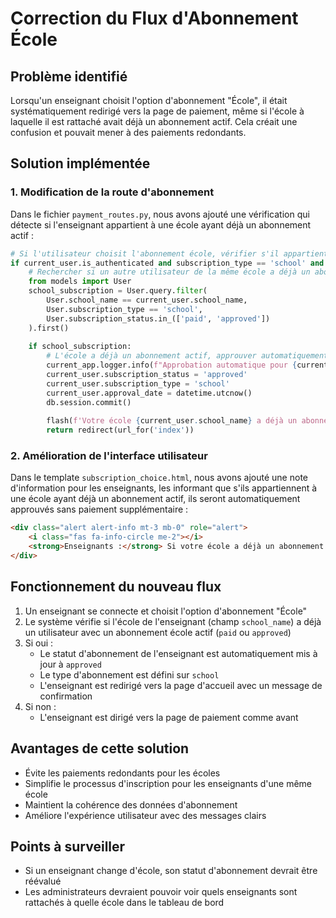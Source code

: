 # Correction du Flux d'Abonnement École

## Problème identifié
Lorsqu'un enseignant choisit l'option d'abonnement "École", il était systématiquement redirigé vers la page de paiement, même si l'école à laquelle il est rattaché avait déjà un abonnement actif. Cela créait une confusion et pouvait mener à des paiements redondants.

## Solution implémentée

### 1. Modification de la route d'abonnement
Dans le fichier `payment_routes.py`, nous avons ajouté une vérification qui détecte si l'enseignant appartient à une école ayant déjà un abonnement actif :

```python
# Si l'utilisateur choisit l'abonnement école, vérifier s'il appartient déjà à une école qui a payé
if current_user.is_authenticated and subscription_type == 'school' and current_user.school_name:
    # Rechercher si un autre utilisateur de la même école a déjà un abonnement actif
    from models import User
    school_subscription = User.query.filter(
        User.school_name == current_user.school_name,
        User.subscription_type == 'school',
        User.subscription_status.in_(['paid', 'approved'])
    ).first()
    
    if school_subscription:
        # L'école a déjà un abonnement actif, approuver automatiquement cet utilisateur
        current_app.logger.info(f"Approbation automatique pour {current_user.email} car l'école {current_user.school_name} a déjà payé")
        current_user.subscription_status = 'approved'
        current_user.subscription_type = 'school'
        current_user.approval_date = datetime.utcnow()
        db.session.commit()
        
        flash(f'Votre école {current_user.school_name} a déjà un abonnement actif. Votre compte a été automatiquement approuvé.', 'success')
        return redirect(url_for('index'))
```

### 2. Amélioration de l'interface utilisateur
Dans le template `subscription_choice.html`, nous avons ajouté une note d'information pour les enseignants, les informant que s'ils appartiennent à une école ayant déjà un abonnement actif, ils seront automatiquement approuvés sans paiement supplémentaire :

```html
<div class="alert alert-info mt-3 mb-0" role="alert">
    <i class="fas fa-info-circle me-2"></i>
    <strong>Enseignants :</strong> Si votre école a déjà un abonnement actif, vous serez automatiquement approuvé sans paiement supplémentaire.
</div>
```

## Fonctionnement du nouveau flux

1. Un enseignant se connecte et choisit l'option d'abonnement "École"
2. Le système vérifie si l'école de l'enseignant (champ `school_name`) a déjà un utilisateur avec un abonnement école actif (`paid` ou `approved`)
3. Si oui :
   - Le statut d'abonnement de l'enseignant est automatiquement mis à jour à `approved`
   - Le type d'abonnement est défini sur `school`
   - L'enseignant est redirigé vers la page d'accueil avec un message de confirmation
4. Si non :
   - L'enseignant est dirigé vers la page de paiement comme avant

## Avantages de cette solution

- Évite les paiements redondants pour les écoles
- Simplifie le processus d'inscription pour les enseignants d'une même école
- Maintient la cohérence des données d'abonnement
- Améliore l'expérience utilisateur avec des messages clairs

## Points à surveiller

- Si un enseignant change d'école, son statut d'abonnement devrait être réévalué
- Les administrateurs devraient pouvoir voir quels enseignants sont rattachés à quelle école dans le tableau de bord
